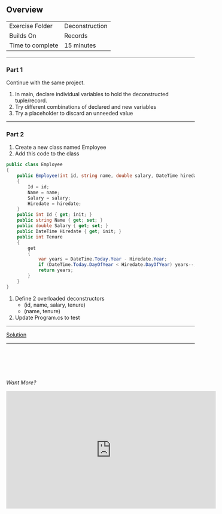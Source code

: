 ## Overview 

| | |
| --------- | --------------------------- |
| Exercise Folder | Deconstruction |
| Builds On | Records |
| Time to complete | 15 minutes

---

### Part 1

Continue with the same project.
1. In main, declare individual variables to hold the deconstructed tuple/record.
1. Try different combinations of declared and new variables
1. Try a placeholder to discard an unneeded value
---
### Part 2
1. Create a new class named Employee
1. Add this code to the class
```C#
public class Employee
{
    public Employee(int id, string name, double salary, DateTime hiredate)
    {
        Id = id;
        Name = name;
        Salary = salary;
        Hiredate = hiredate;
    }
    public int Id { get; init; }
    public string Name { get; set; }
    public double Salary { get; set; }
    public DateTime Hiredate { get; init; }
    public int Tenure
    {
        get
        {
            var years = DateTime.Today.Year - Hiredate.Year;
            if (DateTime.Today.DayOfYear < Hiredate.DayOfYear) years--;
            return years;
        }
    }
}
```

1. Define 2 overloaded deconstructors 
    - (id, name, salary, tenure)
    - (name, tenure)
1. Update Program.cs to test 

---

[Solution](https://github.com/chuckmccullough85/ASP.Net8-Course-20486/tree/main/solutions/Deconstruction) 

---
<br/>
<br/>
<br/>
<br/>

*Want More?*

<iframe width="560" height="315" src="https://www.youtube.com/embed/_T7utEXlxy4?si=dXP6TvbNTeP8JM9v" title="YouTube video player" frameborder="0" allow="accelerometer; autoplay; clipboard-write; encrypted-media; gyroscope; picture-in-picture; web-share" allowfullscreen></iframe>